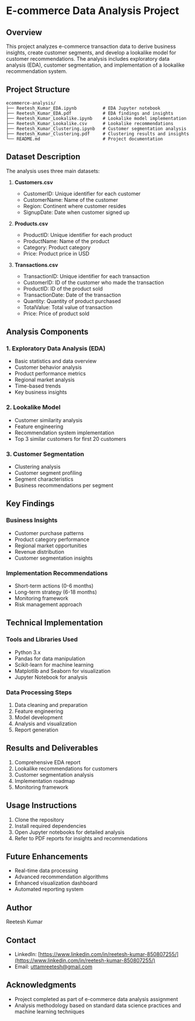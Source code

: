 # E-commerce Data Analysis Project

## Overview
This project analyzes e-commerce transaction data to derive business insights, create customer segments, and develop a lookalike model for customer recommendations. The analysis includes exploratory data analysis (EDA), customer segmentation, and implementation of a lookalike recommendation system.

## Project Structure
```
ecommerce-analysis/
├── Reetesh_Kumar_EDA.ipynb          # EDA Jupyter notebook
├── Reetesh_Kumar_EDA.pdf            # EDA findings and insights
├── Reetesh_Kumar_Lookalike.ipynb    # Lookalike model implementation
├── Reetesh_Kumar_Lookalike.csv      # Lookalike recommendations
├── Reetesh_Kumar_Clustering.ipynb   # Customer segmentation analysis
├── Reetesh_Kumar_Clustering.pdf     # Clustering results and insights
└── README.md                        # Project documentation
```

## Dataset Description
The analysis uses three main datasets:
1. **Customers.csv**
   - CustomerID: Unique identifier for each customer
   - CustomerName: Name of the customer
   - Region: Continent where customer resides
   - SignupDate: Date when customer signed up

2. **Products.csv**
   - ProductID: Unique identifier for each product
   - ProductName: Name of the product
   - Category: Product category
   - Price: Product price in USD

3. **Transactions.csv**
   - TransactionID: Unique identifier for each transaction
   - CustomerID: ID of the customer who made the transaction
   - ProductID: ID of the product sold
   - TransactionDate: Date of the transaction
   - Quantity: Quantity of product purchased
   - TotalValue: Total value of transaction
   - Price: Price of product sold

## Analysis Components

### 1. Exploratory Data Analysis (EDA)
- Basic statistics and data overview
- Customer behavior analysis
- Product performance metrics
- Regional market analysis
- Time-based trends
- Key business insights

### 2. Lookalike Model
- Customer similarity analysis
- Feature engineering
- Recommendation system implementation
- Top 3 similar customers for first 20 customers

### 3. Customer Segmentation
- Clustering analysis
- Customer segment profiling
- Segment characteristics
- Business recommendations per segment

## Key Findings

### Business Insights
- Customer purchase patterns
- Product category performance
- Regional market opportunities
- Revenue distribution
- Customer segmentation insights

### Implementation Recommendations
- Short-term actions (0-6 months)
- Long-term strategy (6-18 months)
- Monitoring framework
- Risk management approach

## Technical Implementation

### Tools and Libraries Used
- Python 3.x
- Pandas for data manipulation
- Scikit-learn for machine learning
- Matplotlib and Seaborn for visualization
- Jupyter Notebook for analysis

### Data Processing Steps
1. Data cleaning and preparation
2. Feature engineering
3. Model development
4. Analysis and visualization
5. Report generation

## Results and Deliverables
1. Comprehensive EDA report
2. Lookalike recommendations for customers
3. Customer segmentation analysis
4. Implementation roadmap
5. Monitoring framework

## Usage Instructions
1. Clone the repository
2. Install required dependencies
3. Open Jupyter notebooks for detailed analysis
4. Refer to PDF reports for insights and recommendations

## Future Enhancements
- Real-time data processing
- Advanced recommendation algorithms
- Enhanced visualization dashboard
- Automated reporting system

## Author
Reetesh Kumar

## Contact
- LinkedIn: [https://www.linkedin.com/in/reetesh-kumar-850807255/](https://www.linkedin.com/in/reetesh-kumar-850807255/)
- Email: uttamreetesh@gmail.com

## Acknowledgments
- Project completed as part of e-commerce data analysis assignment
- Analysis methodology based on standard data science practices and machine learning techniques
